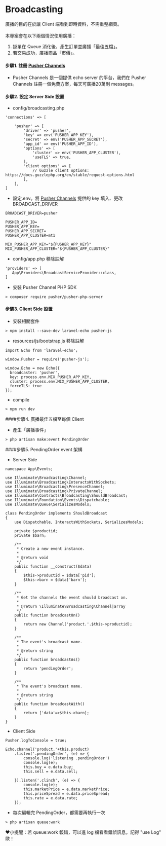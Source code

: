 # Broadcasting
廣播的目的在於讓 Client 端看到即時資料，不需重整網頁。<br><br>
本專案會在以下兩個情況使用廣播：
1. 掛單在 Queue 消化後，產生訂單並廣播「最佳五檔」。
2. 若交易成功，廣播商品「市價」。
#### 步驟1. 註冊 [Pusher Channels](https://pusher.com/channels)
- Pusher Channels 是一個提供 echo server 的平台，我們在 Pusher Channels 註冊一個免費方案，每天可廣播20萬則 messages。

#### 步驟2. 設定 Server Side 設置
- config/broadcasting.php
```
'connections' => [

    'pusher' => [
        'driver' => 'pusher',
        'key' => env('PUSHER_APP_KEY'),
        'secret' => env('PUSHER_APP_SECRET'),
        'app_id' => env('PUSHER_APP_ID'),
        'options' => [
            'cluster' => env('PUSHER_APP_CLUSTER'),
            'useTLS' => true,
        ],
        'client_options' => [
            // Guzzle client options: https://docs.guzzlephp.org/en/stable/request-options.html
        ],
    ],
]
```
- 設定.env。將 [Pusher Channels](https://pusher.com/channels) 提供的 key 填入、更改 BROADCAST_DRIVER
```
BROADCAST_DRIVER=pusher
```
```
PUSHER_APP_ID=
PUSHER_APP_KEY=
PUSHER_APP_SECRET=
PUSHER_APP_CLUSTER=mt1

MIX_PUSHER_APP_KEY="${PUSHER_APP_KEY}"
MIX_PUSHER_APP_CLUSTER="${PUSHER_APP_CLUSTER}"
```
- config/app.php 移除註解
```
'providers' => [
   App\Providers\BroadcastServiceProvider::class,
]
```
- 安裝 Pusher Channel PHP SDK
```
> composer require pusher/pusher-php-server
```
#### 步驟3. Client Side 設置
- 安裝相關套件
```
> npm install --save-dev laravel-echo pusher-js
```
- resources/js/bootstrap.js 移除註解
```
import Echo from 'laravel-echo';

window.Pusher = require('pusher-js');

window.Echo = new Echo({
  broadcaster: 'pusher',
  key: process.env.MIX_PUSHER_APP_KEY,
  cluster: process.env.MIX_PUSHER_APP_CLUSTER,
  forceTLS: true
});
```
- compile 
```
> npm run dev
```
####步驟4. 廣播最佳五檔至每個 Client
- 產生「廣播事件」
```
> php artisan make:event PendingOrder
```
####步驟5. PendingOrder event 架構
- Server Side
```
namespace App\Events;

use Illuminate\Broadcasting\Channel;
use Illuminate\Broadcasting\InteractsWithSockets;
use Illuminate\Broadcasting\PresenceChannel;
use Illuminate\Broadcasting\PrivateChannel;
use Illuminate\Contracts\Broadcasting\ShouldBroadcast;
use Illuminate\Foundation\Events\Dispatchable;
use Illuminate\Queue\SerializesModels;

class PendingOrder implements ShouldBroadcast
{
    use Dispatchable, InteractsWithSockets, SerializesModels;
    
    private $productid;
    private $barn;

    /**
     * Create a new event instance.
     *
     * @return void
     */
    public function __construct($data)
    {
        $this->productid = $data['pid'];
        $this->barn = $data['barn'];
    }

    /**
     * Get the channels the event should broadcast on.
     *
     * @return \Illuminate\Broadcasting\Channel|array
     */
    public function broadcastOn()
    {
        return new Channel('product.'.$this->productid);
    }

    /**
     * The event's broadcast name.
     *
     * @return string
     */
    public function broadcastAs()
    {
        return 'pendingOrder';
    }
    
    /**
     * The event's broadcast name.
     *
     * @return string
     */
    public function broadcastWith()
    {
        return ['data'=>$this->barn];
    }
}
```
- Client Side
```
Pusher.logToConsole = true;

Echo.channel('product.'+this.product)
    .listen('.pendingOrder', (e) => {
        console.log('listening .pendingOrder')
        console.log(e);
        this.buy = e.data.buy;
        this.sell = e.data.sell;

    }).listen('.clinch', (e) => {
        console.log(e);
        this.marketPrice = e.data.marketPrice;
        this.priceSpread = e.data.priceSpread;
        this.rate = e.data.rate;
    });
```
- 每次編輯完 PendingOrder，都需要再執行一次
```
> php artisan queue:work
```
❤︎小提醒：若 queue:work 報錯，可以進 log 檔看看錯誤訊息。記得 "use Log" 歐！